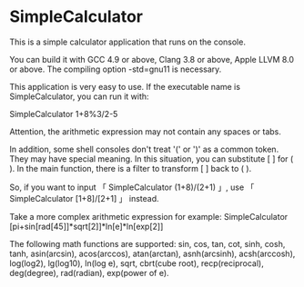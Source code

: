 # SimpleCalculator
This is a simple calculator application that runs on the console.

You can build it with GCC 4.9 or above, Clang 3.8 or above, Apple LLVM 8.0 or above. The compiling option -std=gnu11 is necessary.

This application is very easy to use. If the executable name is SimpleCalculator, you can run it with:

SimpleCalculator 1+8%3/2-5

Attention, the arithmetic expression may not contain any spaces or tabs.

In addition, some shell consoles don't treat '(' or ')' as a common token. They may have special meaning. In this situation, you can substitute [ ] for ( ). In the main function, there is a filter to transform [ ] back to ( ).

So, if you want to input 「 SimpleCalculator (1+8)/(2+1) 」, use 「 SimpleCalculator [1+8]/[2+1] 」 instead.

Take a more complex arithmetic expression for example: 
SimpleCalculator [pi+sin[rad[45]]\*sqrt[2]]\*ln[e]\*ln[exp[2]]

The following math functions are supported: sin, cos, tan, cot, sinh, cosh, tanh, asin(arcsin), acos(arccos), atan(arctan), asnh(arcsinh), acsh(arccosh), log(log2), lg(log10), ln(log e), sqrt, cbrt(cube root), recp(reciprocal), deg(degree), rad(radian), exp(power of e).
